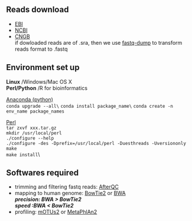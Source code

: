 ##  Reads download
* [EBI](https://www.ebi.ac.uk/metagenomics) 
* [NCBI](https://www.ncbi.nlm.nih.gov/home/download/) 
* [CNGB](https://db.cngb.org/)  
if dowloaded reads are of .sra, then we use [fastq-dump](https://github.com/ncbi/sra-tools/wiki/HowTo:-fasterq-dump) to transform reads format to .fastq

## Environment set up
**Linux** /Windows/Mac OS X\
**Perl/Python** /R for bioinformatics

[Anaconda (python)](https://www.anaconda.com/)\
```conda upgrade --all\```
```conda install package_name\```
```conda create -n env_name package_names```

[Perl](http://www.perl.org/get.html)\
```tar zxvf xxx.tar.gz```\
```mkdir /usr/local/perl```\
```./configure --help```\
```./configure -des -Dprefix=/usr/local/perl -Duesthreads -Uversiononly```\
```make```\
```make install```\

## Softwares required
* trimming and filtering fastq reads:  [AfterQC](https://github.com/OpenGene/AfterQC)
* mapping to human genome:  [BowTie2](https://github.com/BenLangmead/bowtie2) or [BWA](https://sourceforge.net/projects/bio-bwa/)\
  ***precision: BWA > BowTie2***\
  ***speed :BWA < BowTie2*** 
* profiling: [mOTUs2](https://github.com/motu-tool/mOTUs_v2) or [MetaPhlAn2](https://bitbucket.org/biobakery/metaphlan2/overview)


